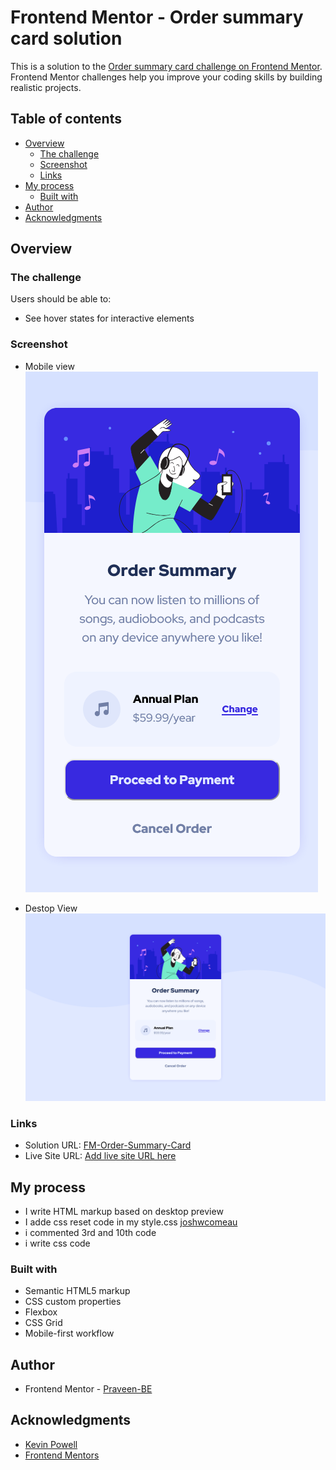 # Frontend Mentor - Order summary card solution

This is a solution to the [Order summary card challenge on Frontend Mentor](https://www.frontendmentor.io/challenges/order-summary-component-QlPmajDUj). Frontend Mentor challenges help you improve your coding skills by building realistic projects.

## Table of contents

- [Overview](#overview)
  - [The challenge](#the-challenge)
  - [Screenshot](#screenshot)
  - [Links](#links)
- [My process](#my-process)
  - [Built with](#built-with)
- [Author](#author)
- [Acknowledgments](#acknowledgments)

## Overview

### The challenge

Users should be able to:

- See hover states for interactive elements

### Screenshot

- Mobile view
  ![](./SolvedImgages/Screenshot%202025-04-05%20at%2023-20-46%20Frontend%20Mentor%20Order%20summary%20card.png)

- Destop View
  ![](./SolvedImgages/Screenshot%202025-04-05%20at%2023-20-31%20Frontend%20Mentor%20Order%20summary%20card.png)

### Links

- Solution URL: [FM-Order-Summary-Card](https://github.com/Praveen-BE/FM-Order-Summary-Card)
- Live Site URL: [Add live site URL here](https://your-live-site-url.com)

## My process

- I write HTML markup based on desktop preview
- I adde css reset code in my style.css [joshwcomeau](https://www.joshwcomeau.com/css/custom-css-reset/?from=newsletter)
- i commented 3rd and 10th code
- i write css code

### Built with

- Semantic HTML5 markup
- CSS custom properties
- Flexbox
- CSS Grid
- Mobile-first workflow

## Author

<!-- - Website - [Add your name here](https://www.your-site.com) -->

- Frontend Mentor - [Praveen-BE](https://www.frontendmentor.io/profile/Praveen-BE)
<!-- - Twitter - [@yourusername](https://www.twitter.com/yourusername) -->

## Acknowledgments

- [Kevin Powell](https://www.youtube.com/@KevinPowell)
- [Frontend Mentors](https://www.frontendmentor.io/home)
